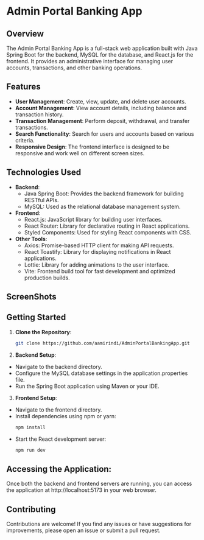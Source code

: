 # Admin Portal Banking App

## Overview
The Admin Portal Banking App is a full-stack web application built with Java Spring Boot for the backend, MySQL for the database, and React.js for the frontend. It provides an administrative interface for managing user accounts, transactions, and other banking operations.

## Features
- **User Management**: Create, view, update, and delete user accounts.
- **Account Management**: View account details, including balance and transaction history.
- **Transaction Management**: Perform deposit, withdrawal, and transfer transactions.
- **Search Functionality**: Search for users and accounts based on various criteria.
- **Responsive Design**: The frontend interface is designed to be responsive and work well on different screen sizes.

## Technologies Used
- **Backend**:
  - Java Spring Boot: Provides the backend framework for building RESTful APIs.
  - MySQL: Used as the relational database management system.
- **Frontend**:
  - React.js: JavaScript library for building user interfaces.
  - React Router: Library for declarative routing in React applications.
  - Styled Components: Used for styling React components with CSS.
- **Other Tools**:
  - Axios: Promise-based HTTP client for making API requests.
  - React Toastify: Library for displaying notifications in React applications.
  - Lottie: Library for adding animations to the user interface.
  - Vite: Frontend build tool for fast development and optimized production builds.
 
## ScreenShots


## Getting Started
1. **Clone the Repository**: 
   ```bash
   git clone https://github.com/aamirindi/AdminPortalBankingApp.git
2. **Backend Setup**:
  - Navigate to the backend directory.
  - Configure the MySQL database settings in the application.properties file.
  - Run the Spring Boot application using Maven or your IDE.
3. **Frontend Setup**:
  - Navigate to the frontend directory.
  - Install dependencies using npm or yarn:
    ```bash
    npm install
  - Start the React development server:
    ```bash
    npm run dev
## Accessing the Application:
   Once both the backend and frontend servers are running, you can access the application at http://localhost:5173 in your web browser.
## Contributing
   Contributions are welcome! If you find any issues or have suggestions for improvements, please open an issue or submit a pull request.
